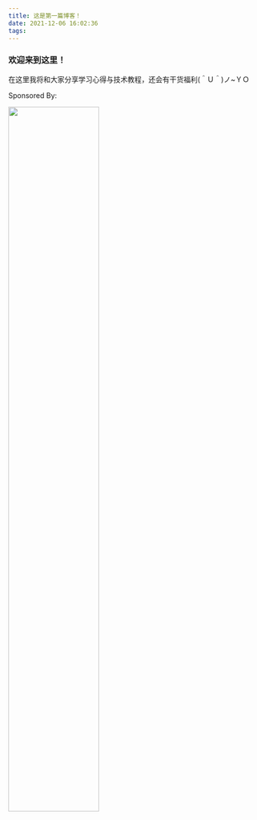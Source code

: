 ```yaml
---
title: 这是第一篇博客！
date: 2021-12-06 16:02:36
tags:
---
```

### 欢迎来到这里！
在这里我将和大家分享学习心得与技术教程，还会有干货福利(＾Ｕ＾)ノ~ＹＯ

Sponsored By:

<a herf="https://www.upyun.com/?utm_source=lianmeng&utm_medium=referral"><img src="https://www.upyun.com/static/img/%E6%A0%B7%E5%BC%8F%E5%9B%BE.7cf927c.png" width="60%"></a>